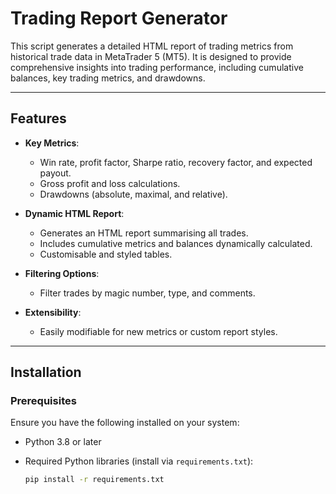 # Trading Report Generator

This script generates a detailed HTML report of trading metrics from historical trade data in MetaTrader 5 (MT5). It is designed to provide comprehensive insights into trading performance, including cumulative balances, key trading metrics, and drawdowns.

---

## Features

- **Key Metrics**:
  - Win rate, profit factor, Sharpe ratio, recovery factor, and expected payout.
  - Gross profit and loss calculations.
  - Drawdowns (absolute, maximal, and relative).
  
- **Dynamic HTML Report**:
  - Generates an HTML report summarising all trades.
  - Includes cumulative metrics and balances dynamically calculated.
  - Customisable and styled tables.

- **Filtering Options**:
  - Filter trades by magic number, type, and comments.

- **Extensibility**:
  - Easily modifiable for new metrics or custom report styles.

---

## Installation

### Prerequisites

Ensure you have the following installed on your system:

- Python 3.8 or later
- Required Python libraries (install via `requirements.txt`):

  ```bash
  pip install -r requirements.txt
